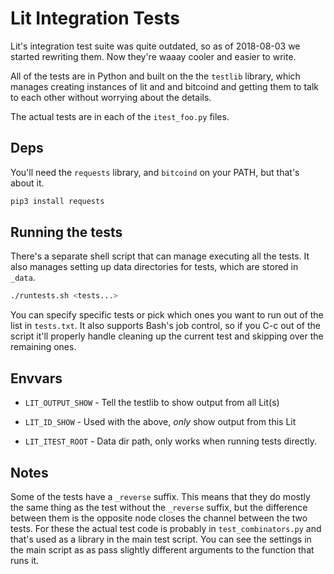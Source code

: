 # Lit Integration Tests

Lit's integration test suite was quite outdated, so as of 2018-08-03 we started
rewriting them.  Now they're waaay cooler and easier to write.

All of the tests are in Python and built on the the `testlib` library, which
manages creating instances of lit and and bitcoind and getting them to talk to
each other without worrying about the details.

The actual tests are in each of the `itest_foo.py` files.

## Deps

You'll need the `requests` library, and `bitcoind` on your PATH, but that's
about it.

```sh
pip3 install requests
```

## Running the tests

There's a separate shell script that can manage executing all the tests.  It
also manages setting up data directories for tests, which are stored in `_data`.

```sh
./runtests.sh <tests...>
```

You can specify specific tests or pick which ones you want to run out of the
list in `tests.txt`.  It also supports Bash's job control, so if you C-c out of
the script it'll properly handle cleaning up the current test and skipping over
the remaining ones.

## Envvars

* `LIT_OUTPUT_SHOW` - Tell the testlib to show output from all Lit(s)

* `LIT_ID_SHOW` - Used with the above, *only* show output from this Lit

* `LIT_ITEST_ROOT` - Data dir path, only works when running tests directly.

## Notes

Some of the tests have a `_reverse` suffix.  This means that they do mostly the
same thing as the test without the `_reverse` suffix, but the difference between
them is the opposite node closes the channel between the two tests.  For these
the actual test code is probably in `test_combinators.py` and that's used as a
library in the main test script.  You can see the settings in the main script as
as pass slightly different arguments to the function that runs it.
